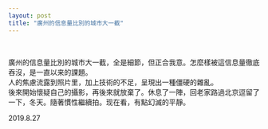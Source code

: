 ```yaml
---
layout: post
title: "廣州的信息量比別的城市大一截"
---
```


  
&nbsp;
&nbsp;


廣州的信息量比別的城市大一截，全是細節，但正合我意。怎麼樣被這信息量徹底吞沒，是一直以来的課題。
<br>人的焦慮流露到照片里，加上技術的不足，呈現出一種僵硬的雜亂。
<br>後來開始懷疑自己的攝影，再後來就放棄了。休息了一陣，回老家路過北京逗留了一下，冬天。隨著慣性繼續拍。现在看，有點幻滅的平靜。

2019.8.27
